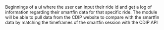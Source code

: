 Beginnings of a ui where the user can input their ride id and get a log of information regarding their smartfin data for that specific ride. The module will be able to pull data from the CDIP website to compare with the smartfin data by matching the timeframes of the smartfin session with the CDIP API
